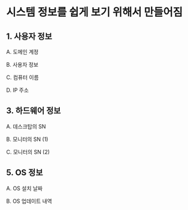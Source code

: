 # 시스템 정보를 쉽게 보기 위해서 만들어짐

## 1. 사용자 정보
   
   A. 도메인 계정
   
   B. 사용자 정보

   C. 컴퓨터 이름

   D. IP 주소

## 3. 하드웨어 정보
   
   A. 데스크탑의 SN
   
   B. 모니터의 SN (1)
   
   C. 모니터의 SN (2)

## 5. OS 정보
   
   A. OS 설치 날짜

   B. OS 업데이트 내역
   

   
